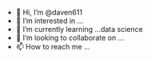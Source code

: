 - 👋 Hi, I’m @daven611
- 👀 I’m interested in ...
- 🌱 I’m currently learning ...data science
- 💞️ I’m looking to collaborate on ...
- 📫 How to reach me ... 

<!---
daven611/daven611 is a ✨ special ✨ repository because its `README.md` (this file) appears on your GitHub profile.
You can click the Preview link to take a look at your changes.
--->
